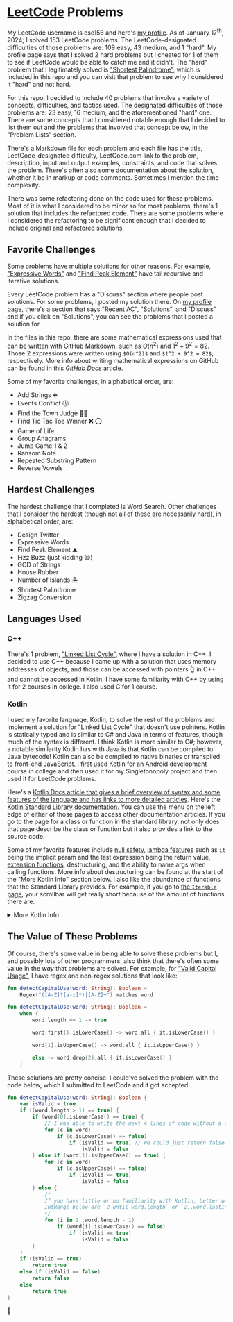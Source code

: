 # [LeetCode](https://leetcode.com/) Problems

My LeetCode username is csc156 and here's [my profile](https://leetcode.com/csc156/). As of January 17<sup>th</sup>, 2024; I solved 153 LeetCode problems. The LeetCode-designated difficulties of those problems are: 109 easy, 43 medium, and 1 "hard". My profile page says that I solved 2 hard problems but I cheated for 1 of them to see if LeetCode would be able to catch me and it didn't. The "hard" problem that I legitimately solved is ["Shortest Palindrome"](https://github.com/ncschroeder/LeetCode-Problems/blob/main/Shortest_Palindrome.md), which is included in this repo and you can visit that problem to see why I considered it "hard" and not hard.

For this repo, I decided to include 40 problems that involve a variety of concepts, difficulties, and tactics used. The designated difficulties of those problems are: 23 easy, 16 medium, and the aforementioned "hard" one. There are some concepts that I considered notable enough that I decided to list them out and the problems that involved that concept below, in the "Problem Lists" section.


There's a Markdown file for each problem and each file has the title, LeetCode-designated difficulty, LeetCode.com link to the problem, description, input and output examples, constraints, and code that solves the problem. There's often also some documentation about the solution, whether it be in markup or code comments. Sometimes I mention the time complexity.

There was some refactoring done on the code used for these problems. Most of it is what I considered to be minor so for most problems, there's 1 solution that includes the refactored code. There are some problems where I considered the refactoring to be significant enough that I decided to include original and refactored solutions.

## Favorite Challenges
Some problems have multiple solutions for other reasons. For example, ["Expressive Words"](https://github.com/ncschroeder/LeetCode-Problems/blob/main/Expressive_Words.md) and ["Find Peak Element"](https://github.com/ncschroeder/LeetCode-Problems/blob/main/Find_Peak_Element.md) have tail recursive and iterative solutions.

Every LeetCode problem has a "Discuss" section where people post solutions. For some problems, I posted my solution there. On [my profile page](https://leetcode.com/csc156/), there's a section that says "Recent AC", "Solutions", and "Discuss" and if you click on "Solutions", you can see the problems that I posted a solution for.

In the files in this repo, there are some mathematical expressions used that can be written with GitHub Markdown, such as $O(n^2)$ and $1^2 + 9^2 = 82$. Those 2 expressions were written using `$O(n^2)$` and `$1^2 + 9^2 = 82$`, respectively. More info about writing mathematical expressions on GitHub can be found in [this *GitHub Docs* article](https://docs.github.com/en/get-started/writing-on-github/working-with-advanced-formatting/writing-mathematical-expressions).

Some of my favorite challenges, in alphabetical order, are:
- Add Strings :heavy_plus_sign:
- Events Conflict :clock5:
- Find the Town Judge :man_judge:
- Find Tic Tac Toe Winner :x: :o:
- Game of Life
- Group Anagrams
- Jump Game 1 & 2
- Ransom Note
- Repeated Substring Pattern
- Reverse Vowels

## Hardest Challenges

The hardest challenge that I completed is Word Search. Other challenges that I consider the hardest (though not all of these are necessarily hard), in alphabetical order, are:
- Design Twitter
- Expressive Words
- Find Peak Element :mountain:
- Fizz Buzz (just kidding :smiley:)
- GCD of Strings
- House Robber
- Number of Islands :desert_island:
- Shortest Palindrome
- Zigzag Conversion
## Languages Used

### C++

There's 1 problem, ["Linked List Cycle"](https://github.com/ncschroeder/LeetCode-Problems/blob/main/Linked_List_Cycle.md), where I have a solution in C++. I decided to use C++ because I came up with a solution that uses memory addresses of objects, and those can be accessed with pointers :point_up_2: in C++ and cannot be accessed in Kotlin. I have some familiarity with C++ by using it for 2 courses in college. I also used C for 1 course.

### Kotlin

I used my favorite language, Kotlin, to solve the rest of the problems and implement a solution for "Linked List Cycle" that doesn't use pointers. Kotlin is statically typed and is similar to C# and Java in terms of features, though much of the syntax is different. I think Kotlin is more similar to C#; however, a notable similarity Kotlin has with Java is that Kotlin can be compiled to Java bytecode! Kotlin can also be compiled to native binaries or transpiled to front-end JavaScript. I first used Kotlin for an Android development course in college and then used it for my Singletonopoly project and then used it for LeetCode problems.

Here's a [Kotlin Docs article that gives a brief overview of syntax and some features of the language and has links to more detailed articles](https://kotlinlang.org/docs/basic-syntax.html). Here's the [Kotlin Standard Library documentation](https://kotlinlang.org/api/latest/jvm/stdlib/). You can use the menu on the left edge of either of those pages to access other documentation articles. If you go to the page for a class or function in the standard library, not only does that page describe the class or function but it also provides a link to the source code.

Some of my favorite features include [null safety](https://kotlinlang.org/docs/null-safety.html), [lambda features](https://kotlinlang.org/docs/lambdas.html#lambda-expressions-and-anonymous-functions) such as `it` being the implicit param and the last expression being the return value, [extension functions](https://kotlinlang.org/docs/extensions.html#extension-functions), destructuring, and the ability to name args when calling functions. More info about destructuring can be found at the start of the "More Kotlin Info" section below. I also like the abundance of functions that the Standard Library provides. For example, if you go to [the `Iterable` page](https://kotlinlang.org/api/latest/jvm/stdlib/kotlin.collections/-iterable/), your scrollbar will get really short because of the amount of functions there are.

<details>
<summary>More Kotlin Info</summary>

#### Destructuring

This is often done for these problems. Any object can be configured to be able to be destructured and several built-in objects are configured this way. Some of those objects that are destructured in these problems include [`List`](https://kotlinlang.org/api/latest/jvm/stdlib/kotlin.collections/-list/)s, [`Array`](https://kotlinlang.org/api/latest/jvm/stdlib/kotlin/-array/)s, [`Map.Entry`](https://kotlinlang.org/api/latest/jvm/stdlib/kotlin.collections/-map/-entry/)s, [`Pair`](https://kotlinlang.org/api/latest/jvm/stdlib/kotlin/-pair/)s, and [`IndexedValue`](https://kotlinlang.org/api/latest/jvm/stdlib/kotlin.collections/-indexed-value/)s. More info about destructuring can be found in [this Kotlin Docs article](https://kotlinlang.org/docs/destructuring-declarations.html).

#### Infix Functions

These are functions that can be called by placing the function name between 2 valid expressions. These are occasionally used in these problems. An example is [`until`](https://kotlinlang.org/api/latest/jvm/stdlib/kotlin.ranges/until.html) and an example usage is `0 until 9`. More info about infix functions can be found in the Kotlin Docs in the ["Infix notation" section of the "Functions" article](https://kotlinlang.org/docs/functions.html#infix-notation).

#### Lambdas

These are often used in these problems. Info about lambda syntax and features can be found in the Kotlin Docs in the ["Lambda expressions and anonymous functions" section of the "Higher-order functions and lambdas" article](https://kotlinlang.org/docs/lambdas.html#lambda-expressions-and-anonymous-functions).

#### Scope Functions

The functions [`let`](https://kotlinlang.org/api/latest/jvm/stdlib/kotlin/let.html), [`run`](https://kotlinlang.org/api/latest/jvm/stdlib/kotlin/run.html), [`also`](https://kotlinlang.org/api/latest/jvm/stdlib/kotlin/also.html), [`apply`](https://kotlinlang.org/api/latest/jvm/stdlib/kotlin/apply.html), and [`with`](https://kotlinlang.org/api/latest/jvm/stdlib/kotlin/with.html) are known as *scope functions* and these are a special type of higher-order function. `let`, `also`, and `apply` are occasionally used in these problems. I used `let` to reduce variable usage and `also` and `apply` to easily create an object, immediately modify it, and store it to a variable. Examples are shown in the collapsible section below. More info about scope functions can be found in [this Kotlin Docs article](https://kotlinlang.org/docs/scope-functions.html).

<details>
<summary>Examples</summary>

##### `let`

The solution for ["Shortest Palindrome"](https://github.com/ncschroeder/LeetCode-Problems/blob/main/Shortest_Palindrome.md) looks like:

```kotlin
fun shortestPalindrome(s: String): String =
    if (s.isEmpty()) s
    else {
        (s.lastIndex downTo 0)
        .first { s.isPalindromeTo(it) }
        .let { s.substring(it + 1..s.lastIndex).reversed() + s }
    }

fun String.isPalindromeTo(lastIndex: Int): Boolean =
    ...
```

This is an alternative to:

```kotlin
fun shortestPalindrome(s: String) =
    if (s.isEmpty()) s
    else {
        val palindromeLastIndex: Int =
            (s.lastIndex downTo 0)
            .first { s.isPalindromeTo(it) }

        s.substring(palindromeLastIndex + 1..s.lastIndex).reversed() + s
    }
```

##### `also`

In ["House Robber"](https://github.com/ncschroeder/LeetCode-Problems/blob/main/House_Robber.md), this code snippet is used:

```kotlin
val maxMoneys =
    IntArray(size = nums.size)
    .also {
        // Set last 3 values.
        it[it.lastIndex] = nums.last()
        it[it.lastIndex - 1] = nums[nums.lastIndex - 1]
        if (nums.size >= 3) {
            it[it.lastIndex - 2] = nums[nums.lastIndex - 2] + nums.last()
        }
    }
```

This is an alternative to:

```kotlin
val maxMoneys = IntArray(size = nums.size)
maxMoneys[maxMoneys.lastIndex] = nums.last()
...
```

##### `apply`

In ["Get Watched Videos by Your Friends"](https://github.com/ncschroeder/LeetCode-Problems/blob/main/Get_Watched_Videos_by_Your_Friends.md), this code snippet is used:

```kotlin
val peopleToCheck =
    ArrayDeque<Pair<Int, Int>>()
    .apply { add(Pair(id, 0)) }
```

This is an alternative to:

```kotlin
val peopleToCheck = ArrayDeque<Pair<Int, Int>>()
peopleToCheck.add(Pair(id, 0))
```

</details>

#### Functions with Receivers

The `run`, `apply`, and `with` scope functions have a param named `block` and the type of it is `T.() -> Unit`, where `T` is a type param. The [`buildString`](https://kotlinlang.org/api/latest/jvm/stdlib/kotlin.text/build-string.html) and [`buildList`](https://kotlinlang.org/api/latest/jvm/stdlib/kotlin.collections/build-list.html) functions have a param named `builderAction` and the type of the `buildString` one is `StringBuilder.() -> Unit` and the type of the `buildList` one is `MutableList<E>.() -> Unit`, where `E` is a type param. These are functions with a receiver and the receiver type is the type before the `.()`. This type of function can be created with a lambda and inside that lambda, you can access members of the receiver type without needing an instance of that type. For example, here's a usage of `buildList` in ["Valid Sudoku"](https://github.com/ncschroeder/LeetCode-Problems/blob/main/Valid_Sudoku.md):

```kotlin
fun getBoxContents(startRow: Int, startCol: Int): List<Int> =
    buildList(capacity = 9) {
        for (row: Int in startRow until startRow + 3) {
            for (col: Int in startCol until startCol + 3) {
                add(board[row][col])
            }
        }
    }
```

[`add`](https://kotlinlang.org/api/latest/jvm/stdlib/kotlin.collections/-mutable-list/add.html) is a `MutableList` function that would otherwise be called like `someMutableList.add(...)`.

`buildList` is also used in ["Find Tic-Tac-Toe Winner"](https://github.com/ncschroeder/LeetCode-Problems/blob/main/Find_Tic-Tac-Toe_Winner.md) and `buildString` is used in ["Merge Strings Alternately"](https://github.com/ncschroeder/LeetCode-Problems/blob/main/Merge_Strings_Alternately.md).

More info about functions with receivers can be found in the Kotlin Docs in the 2<sup>nd</sup> bullet point of the ["Function types" section](https://kotlinlang.org/docs/lambdas.html#function-types) and the ["Function literals with receiver" section](https://kotlinlang.org/docs/lambdas.html#function-literals-with-receiver) of the "Higher-order functions and lambdas" article.

#### Eager and Lazy Collection Operations

Some collection operations, such as mapping and filtering, can be either eagerly or lazily evaluated. If one of those operations is performed on an iterable, array, string, or map; it'll be eagerly evaluated and if performed on a sequence, it'll be lazily evaluated. [`Iterable`](https://kotlinlang.org/api/latest/jvm/stdlib/kotlin.collections/-iterable/) and [`Sequence`](https://kotlinlang.org/api/latest/jvm/stdlib/kotlin.sequences/-sequence/) are interfaces that have a type param `T` and require an implementation of `operator fun iterator(): Iterator<T>`. `Iterable` is the interface that types such as `List`, `Set`, and `IntRange` implement. As implied a few sentences ago; arrays, strings, and maps aren't iterables. An iterable, array, string, or map can be converted to a sequence by using the [`asSequence`](https://kotlinlang.org/api/latest/jvm/stdlib/kotlin.collections/as-sequence.html) function, though there are a few other ways to create a sequence. More info can be found in the Kotlin Docs in [the "Sequences" article](https://kotlinlang.org/docs/sequences.html), which mostly goes over sequences and lazy evaluation but also goes over iterables and eager evaluation.

The 4<sup>th</sup> paragraph of that article is important and here it is:

> So, the sequences let you avoid building results of intermediate steps, therefore improving the performance of the whole collection processing chain. However, the lazy nature of sequences adds some overhead which may be significant when processing smaller collections or doing simpler computations. Hence, you should consider both `Sequence` and `Iterable` and decide which one is better for your case.

When a solution is submitted to LeetCode, lots of test cases with various input collection sizes will be ran with that solution. If we do operations with an input collection that have intermediate steps, whether it's better to use iterables or sequences depends on the collection size and complexity of the operations, as implied in the article. Because of this, there doesn't seem to be a "right" choice when it comes to choosing between iterables or sequences for LeetCode problems. Besides, these problems are for practice and/or entertainment anyway and not for software.

It's often more convenient to use iterables since input collections are usually given to us in the form of arrays and strings. Because of that, we would have to use the `asSequence` function if we wanted to use sequences.

There are solutions to several problems in this repo where I do collection operations that have intermediate steps. For the above reasons, I decided to use iterables, arrays, and strings to do those operations, which results in eager evaluation and intermediate collections. Shown in the collapsible section below are 3 examples of those operations and how sequences could be used instead.

<details>
<summary>Examples</summary>

I'm going to use the terms *intermediate* and *terminal* to describe operations. An excerpt from the ["Sequence operations" section in the aforementioned "Sequences" article](https://kotlinlang.org/docs/sequences.html#sequence-operations) is:

> If a sequence operation returns another sequence, which is produced lazily, it's called **intermediate**. Otherwise, the operation is **terminal**. Examples of terminal operations are `toList()` or `sum()`. Sequence elements can be retrieved only with terminal operations.

##### [Valid Capital Usage](https://github.com/ncschroeder/LeetCode-Problems/blob/main/Valid_Capital_Usage.md)

Here's part of the solution:

```kotlin
fun detectCapitalUse(word: String): Boolean =
    when {
        ...
        else -> word.drop(2).all { ... }
    }
```

`word.drop(2)` returns a new string. `all` is a terminal operation so that last expression could use sequences with `word.asSequence().drop(2).all { ... }`.

##### [Design Twitter](https://github.com/ncschroeder/LeetCode-Problems/blob/main/Design_Twitter.md)

Here's one of the functions that must be implemented to solve this problem:

```kotlin
fun getNewsFeed(userId: Int): List<Int> {
    ...
    
    return tweets // This is an ArrayList.
        .asReversed()
        .filter { ... }
        .take(10)
        .map { ... }
}
```

The `filter`, `take`, and `map` functions each return a list. `map` is an intermediate operation so the return expression could use sequences with:

```kotlin
tweets
.asReversed()
.asSequence()
.filter { ... }
.take(10)
.map { ... }
.toList()
```

##### [Find Tic-Tac-Toe Winner](https://github.com/ncschroeder/LeetCode-Problems/blob/main/Find_Tic-Tac-Toe_Winner.md)

Below is part of the ending of the solution. The [`buildList`](https://kotlinlang.org/api/latest/jvm/stdlib/kotlin.collections/build-list.html) function is mentioned in the "Functions with Receivers" section above.

```kotlin
val groups: List<List<String?>> =
    buildList(capacity = 8) {
        addAll(...)

        for (...) {
            add(...)
        }

        add(...)
        add(...)
    }

return groups
    .firstOrNull { ... }
    ?.first()
    ?: ...
```

`groups` is a starting collection and not an intermediate collection but a sequence that yields the same elements as `groups` could be made using the [`sequence`](https://kotlinlang.org/api/latest/jvm/stdlib/kotlin.sequences/sequence.html) function mentioned in ["Construct" section in the aforementioned "Sequences" article](https://kotlinlang.org/docs/sequences.html#from-chunks). This function has a param named `block` and the type of it is `suspend SequenceScope<T>.() -> Unit`, where `T` is a type param. This is a function with a receiver and like with the `buildList` function, more info about functions with receivers can be found in the "Functions with Receivers" section above.

Here's how the `sequence` function could be used:

```kotlin
val groups: Sequence<List<String?>> =
    sequence {
        yieldAll(...)

        for (...) {
            yield(...)
        }

        yield(...)
        yield(...)
    }

return groups
    .firstOrNull { ... }
    ?.first()
    ?: ...
```

</details>

</details>

## The Value of These Problems

Of course, there's some value in being able to solve these problems but I, and possibly lots of other programmers, also think that there's often some value in the *way* that problems are solved. For example, for ["Valid Capital Usage"](https://github.com/ncschroeder/LeetCode-Problems/blob/main/Valid_Capital_Usage.md), I have regex and non-regex solutions that look like:

```kotlin
fun detectCapitalUse(word: String): Boolean =
    Regex("([A-Z]?[a-z]*)|[A-Z]+") matches word
```

```kotlin
fun detectCapitalUse(word: String): Boolean =
    when {
        word.length == 1 -> true

        word.first().isLowerCase() -> word.all { it.isLowerCase() }

        word[1].isUpperCase() -> word.all { it.isUpperCase() }

        else -> word.drop(2).all { it.isLowerCase() }
    }
```

These solutions are pretty concise. I could've solved the problem with the code below, which I submitted to LeetCode and it got accepted.

```kotlin
fun detectCapitalUse(word: String): Boolean {
    var isValid = true
    if ((word.length > 1) == true) {
        if (word[0].isLowerCase() == true) {
            // I was able to write the next 4 lines of code without a single curly brace.
            for (c in word)
                if (c.isLowerCase() == false)
                    if (isValid == true) // We could just return false here but let's not.
                        isValid = false
        } else if (word[1].isUpperCase() == true) {
            for (c in word)
                if (c.isUpperCase() == false)
                    if (isValid == true)
                        isValid = false
        } else {
            /*
            If you have little or no familiarity with Kotlin, better ways to create the
            IntRange below are `2 until word.length` or `2..word.lastIndex`.
            */
            for (i in 2..word.length - 1)
                if (word[i].isLowerCase() == false)
                    if (isValid == true)
                        isValid = false
        }
    }
    if (isValid == true)
        return true
    else if (isValid == false)
        return false
    else
        return true
}
```

:rofl:


